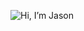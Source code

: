 ![Hi, I’m Jason](https://github.com/jasonholm81/jasonholm81/assets/60799980/1bb03431-6c61-4099-a2d1-95c04394fdd0)

<!--
**jasonholm81/jasonholm81** is a ✨ _special_ ✨ repository because its `README.md` (this file) appears on your GitHub profile.

Here are some ideas to get you started:

- 🔭 I’m currently working on ...
- 🌱 I’m currently learning ...
- 👯 I’m looking to collaborate on ...
- 🤔 I’m looking for help with ...
- 💬 Ask me about ...
- 📫 How to reach me: ...
- 😄 Pronouns: ...
- ⚡ Fun fact: ...
-->
